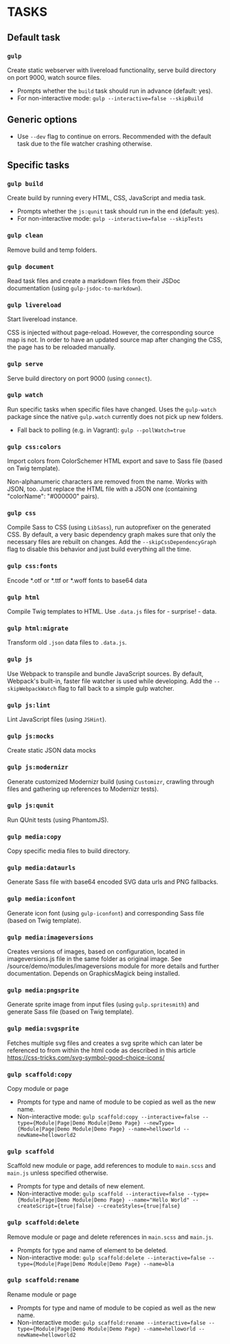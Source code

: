 # TASKS

## Default task

### `gulp`
Create static webserver with livereload functionality, serve build directory on port 9000, watch source files.

* Prompts whether the `build` task should run in advance (default: yes).
* For non-interactive mode: `gulp --interactive=false --skipBuild`

## Generic options

* Use `--dev` flag to continue on errors. Recommended with the default task due to the file watcher crashing otherwise.

## Specific tasks

### `gulp build`
Create build by running every HTML, CSS, JavaScript and media task.

* Prompts whether the `js:qunit` task should run in the end (default: yes).
* For non-interactive mode: `gulp --interactive=false --skipTests`

### `gulp clean`
Remove build and temp folders.

### `gulp document`
Read task files and create a markdown files from their JSDoc documentation (using `gulp-jsdoc-to-markdown`).

### `gulp livereload`
Start livereload instance.

CSS is injected without page-reload. However, the corresponding source map is not.
In order to have an updated source map after changing the CSS, the page has to be reloaded manually.

### `gulp serve`
Serve build directory on port 9000 (using `connect`).

### `gulp watch`
Run specific tasks when specific files have changed. Uses the `gulp-watch` package since the native `gulp.watch` currently does not pick up new folders.

* Fall back to polling (e.g. in Vagrant): `gulp --pollWatch=true`

### `gulp css:colors`
Import colors from ColorSchemer HTML export and save to Sass file (based on Twig template).

Non-alphanumeric characters are removed from the name.
Works with JSON, too. Just replace the HTML file with a JSON one (containing "colorName": "#000000" pairs).

### `gulp css`
Compile Sass to CSS (using `LibSass`), run autoprefixer on the generated CSS.
By default, a very basic dependency graph makes sure that only the necessary files are rebuilt on changes. Add the `--skipCssDependencyGraph` flag to disable this behavior and just build everything all the time.

### `gulp css:fonts`
Encode *.otf or *.ttf or *.woff fonts to base64 data

### `gulp html`
Compile Twig templates to HTML. Use `.data.js` files for - surprise! - data.

### `gulp html:migrate`
Transform old `.json` data files to `.data.js`.

### `gulp js`
Use Webpack to transpile and bundle JavaScript sources. By default, Webpack's built-in, faster file watcher is used while developing. Add the `--skipWebpackWatch` flag to fall back to a simple gulp watcher.

### `gulp js:lint`
Lint JavaScript files (using `JSHint`).

### `gulp js:mocks`
Create static JSON data mocks

### `gulp js:modernizr`
Generate customized Modernizr build (using `Customizr`, crawling through files and gathering up references to Modernizr tests).

### `gulp js:qunit`
Run QUnit tests (using PhantomJS).

### `gulp media:copy`
Copy specific media files to build directory.

### `gulp media:dataurls`
Generate Sass file with base64 encoded SVG data urls and PNG fallbacks.

### `gulp media:iconfont`
Generate icon font (using `gulp-iconfont`) and corresponding Sass file (based on Twig template).

### `gulp media:imageversions`
Creates versions of images, based on configuration, located in imageversions.js file in the same folder as original image. See /source/demo/modules/imageversions module for more details and further documentation.
Depends on GraphicsMagick being installed.

### `gulp media:pngsprite`
Generate sprite image from input files (using `gulp.spritesmith`) and generate Sass file (based on Twig template).

### `gulp media:svgsprite`
Fetches multiple svg files and creates a svg sprite which can later be referenced to from within the html code as described in this article
https://css-tricks.com/svg-symbol-good-choice-icons/

### `gulp scaffold:copy`
Copy module or page

* Prompts for type and name of module to be copied as well as the new name.
* Non-interactive mode: `gulp scaffold:copy --interactive=false --type={Module|Page|Demo Module|Demo Page} --newType={Module|Page|Demo Module|Demo Page} --name=helloworld --newName=helloworld2`

### `gulp scaffold`
Scaffold new module or page, add references to module to `main.scss` and `main.js` unless specified otherwise.

* Prompts for type and details of new element.
* Non-interactive mode: `gulp scaffold --interactive=false --type={Module|Page|Demo Module|Demo Page} --name="Hello World" --createScript={true|false} --createStyles={true|false}`

### `gulp scaffold:delete`
Remove module or page and delete references in `main.scss` and `main.js`.

* Prompts for type and name of element to be deleted.
* Non-interactive mode: `gulp scaffold:delete --interactive=false --type={Module|Page|Demo Module|Demo Page} --name=bla`

### `gulp scaffold:rename`
Rename module or page

* Prompts for type and name of module to be copied as well as the new name.
* Non-interactive mode: `gulp scaffold:rename --interactive=false --type={Module|Page|Demo Module|Demo Page} --name=helloworld --newName=helloworld2`
